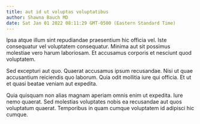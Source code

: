 ```yaml
---
title: aut id ut voluptas voluptatibus
author: Shawna Bauch MD
date: Sat Jan 01 2022 08:11:29 GMT-0500 (Eastern Standard Time)
---
```

Ipsa atque illum sint repudiandae praesentium hic officia vel. Iste consequatur vel voluptatem consequatur. Minima aut sit possimus molestiae vero harum laboriosam. Et accusamus corporis et nesciunt quod voluptatem.

 Sed excepturi aut quo. Quaerat accusamus ipsum recusandae. Nisi ut quae accusantium reiciendis quo laborum. Quia odit mollitia iure qui officia. Et ut et quasi beatae veniam aut expedita.

 Quia quisquam non alias magnam aperiam omnis enim ut expedita. Iure nemo quaerat. Sed molestias voluptates nobis ea recusandae aut quos voluptatum quaerat. Temporibus in quam cumque voluptatem id adipisci hic cumque.